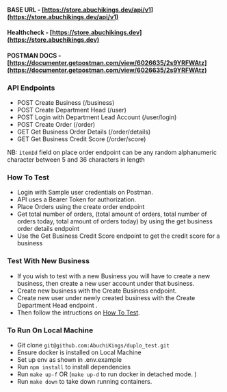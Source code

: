 #### **BASE URL** - [https://store.abuchikings.dev/api/v1](https://store.abuchikings.dev/api/v1) 
#### **Healthcheck** - [https://store.abuchikings.dev](https://store.abuchikings.dev) 

#### **POSTMAN DOCS** - [https://documenter.getpostman.com/view/6026635/2s9YRFWAtz](https://documenter.getpostman.com/view/6026635/2s9YRFWAtz) 

### API Endpoints

* POST Create Business                              (/business)
* POST Create Department Head                       (/user)
* POST Login with Department Lead Account           (/user/login)
* POST Create Order                                 (/order)
* GET Get Business Order Details                    (/order/details)
* GET Get Business Credit Score                     (/order/score)

NB: `itemId` field on place order endpoint can be any random alphanumeric character between 5 and 36 characters in length

### How To Test
- Login with Sample user credentials on Postman.
- API uses a Bearer Token for authorization.
- Place Orders using the create order endpoint
- Get total number of orders, (total amount of orders, total number of orders today, total amount of orders today) by using the get business
order details endpoint
- Use the Get Business Credit Score endpoint to get the credit score for  a business


### Test With New Business
- If you wish to test with a new Business you will have to create a new business, then create a new user account under that business.
- Create new business with the Create Business endpoint.
- Create new user under newly created business with the Create Department Head endpoint .
- Then follow the intructions on [How To Test](#how-to-test).

### To Run On Local Machine
- Git clone `git@github.com:AbuchiKings/duplo_test.git`
- Ensure docker is installed on Local Machine
- Set up env as shown in .env.example
- Run `npm install` to install dependencies
- Run `make up-f` OR (`make up-d` to run docker in detached mode. )
- Run `make down` to take down running containers.
 
